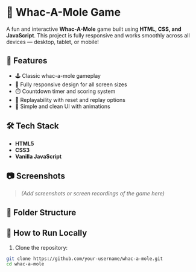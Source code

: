 # 🎯 Whac-A-Mole Game

A fun and interactive **Whac-A-Mole** game built using **HTML, CSS, and JavaScript**. This project is fully responsive and works smoothly across all devices — desktop, tablet, or mobile!

## 🚀 Features

- 🕹️ Classic whac-a-mole gameplay
- 📱 Fully responsive design for all screen sizes
- ⏱️ Countdown timer and scoring system
- 🔁 Replayability with reset and replay options
- 🎨 Simple and clean UI with animations

## 🛠️ Tech Stack

- **HTML5**
- **CSS3**
- **Vanilla JavaScript**

## 📷 Screenshots

> *(Add screenshots or screen recordings of the game here)*

## 📁 Folder Structure


## 🔧 How to Run Locally

1. Clone the repository:

```bash
git clone https://github.com/your-username/whac-a-mole.git
cd whac-a-mole
